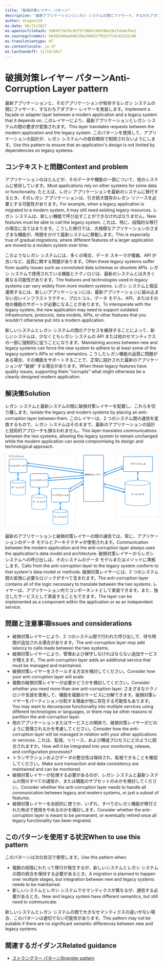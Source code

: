 ```yaml
---
title: "破損対策レイヤー パターン"
description: "最新アプリケーションとレガシ システムの間にファサード、すなわちアダプター レイヤーを実装します。"
author: dragon119
ms.date: 06/23/2017
ms.openlocfilehash: 590d5f3676c92f5f18661360106e2b2fdd4efbe1
ms.sourcegitcommit: b0482d49aab0526be386837702e7724c61232c60
ms.translationtype: HT
ms.contentlocale: ja-JP
ms.lasthandoff: 11/14/2017
---
```

# <a name="anti-corruption-layer-pattern"></a><span data-ttu-id="668f5-103">破損対策レイヤー パターン</span><span class="sxs-lookup"><span data-stu-id="668f5-103">Anti-Corruption Layer pattern</span></span>

<span data-ttu-id="668f5-104">最新アプリケーションと、そのアプリケーションが依存するレガシ システムの間にファサード、すなわちアダプター レイヤーを実装します。</span><span class="sxs-lookup"><span data-stu-id="668f5-104">Implement a façade or adapter layer between a modern application and a legacy system that it depends on.</span></span> <span data-ttu-id="668f5-105">このレイヤーにより、最新アプリケーションとレガシ システムの間の要求が変換されます。</span><span class="sxs-lookup"><span data-stu-id="668f5-105">This layer translates requests between the modern application and the legacy system.</span></span> <span data-ttu-id="668f5-106">このパターンを使用して、アプリケーションの設計が、レガシ システムへの依存関係で制限されないようにします。</span><span class="sxs-lookup"><span data-stu-id="668f5-106">Use this pattern to ensure that an application's design is not limited by dependencies on legacy systems.</span></span>

## <a name="context-and-problem"></a><span data-ttu-id="668f5-107">コンテキストと問題</span><span class="sxs-lookup"><span data-stu-id="668f5-107">Context and problem</span></span>

<span data-ttu-id="668f5-108">アプリケーションのほとんどが、そのデータや機能の一部について、他のシステムに依存しています。</span><span class="sxs-lookup"><span data-stu-id="668f5-108">Most applications rely on other systems for some data or functionality.</span></span> <span data-ttu-id="668f5-109">たとえば、レガシ アプリケーションを最新のシステムに移行するとき、そのレガシ アプリケーションは、引き続き既存のレガシ リソースを必要とする可能性があります。</span><span class="sxs-lookup"><span data-stu-id="668f5-109">For example, when a legacy application is migrated to a modern system, it may still need existing legacy resources.</span></span> <span data-ttu-id="668f5-110">レガシ システムは、新しい機能で呼び出すことができなければなりません。</span><span class="sxs-lookup"><span data-stu-id="668f5-110">New features must be able to call the legacy system.</span></span> <span data-ttu-id="668f5-111">これは、特に、段階的な移行の場合に当てはまります。こうした移行では、大規模なアプリケーションのさまざまな機能が、時間をかけて最新システムに移動します。</span><span class="sxs-lookup"><span data-stu-id="668f5-111">This is especially true of gradual migrations, where different features of a larger application are moved to a modern system over time.</span></span>

<span data-ttu-id="668f5-112">このようなレガシ システムには、多くの場合、データ スキーマが複雑、API が古いなど、品質に関する問題があります。</span><span class="sxs-lookup"><span data-stu-id="668f5-112">Often these legacy systems suffer from quality issues such as convoluted data schemas or obsolete APIs.</span></span> <span data-ttu-id="668f5-113">レガシ システムで使用されている機能とテクノロジは、最新のシステムとは大きく異なる可能性があります。</span><span class="sxs-lookup"><span data-stu-id="668f5-113">The features and technologies used in legacy systems can vary widely from more modern systems.</span></span> <span data-ttu-id="668f5-114">レガシ システムと相互運用するには、新しいアプリケーションには、最新アプリケーションに組み込まない古いインフラストラクチャ、プロトコル、データ モデル、API、またはその他の機能のサポートが必要になることがあります。</span><span class="sxs-lookup"><span data-stu-id="668f5-114">To interoperate with the legacy system, the new application may need to support outdated infrastructure, protocols, data models, APIs, or other features that you wouldn't otherwise put into a modern application.</span></span>

<span data-ttu-id="668f5-115">新しいシステムとレガシ システムの間のアクセスを維持することによって、新しいシステムは、少なくともレガシ システムの API または他のセマンティクスの一部に強制的に従うことになります。</span><span class="sxs-lookup"><span data-stu-id="668f5-115">Maintaining access between new and legacy systems can force the new system to adhere to at least some of the legacy system's APIs or other semantics.</span></span> <span data-ttu-id="668f5-116">こうしたレガシ機能の品質に問題がある場合、その機能をサポートすることで、正常に設計された最新のアプリケーションが "破損" する場合があります。</span><span class="sxs-lookup"><span data-stu-id="668f5-116">When these legacy features have quality issues, supporting them "corrupts" what might otherwise be a cleanly designed modern application.</span></span> 

## <a name="solution"></a><span data-ttu-id="668f5-117">解決策</span><span class="sxs-lookup"><span data-stu-id="668f5-117">Solution</span></span>

<span data-ttu-id="668f5-118">レガシ システムと最新システムの間に破損対策レイヤーを配置し、これらを切り離します。</span><span class="sxs-lookup"><span data-stu-id="668f5-118">Isolate the legacy and modern systems by placing an anti-corruption layer between them.</span></span> <span data-ttu-id="668f5-119">このレイヤーは、2 つのシステム間の通信を変換するもので、レガシ システムはそのままで、最新のアプリケーションの設計と技術的アプローチも損なわれません。</span><span class="sxs-lookup"><span data-stu-id="668f5-119">This layer translates communications between the two systems, allowing the legacy system to remain unchanged while the modern application can avoid compromising its design and technological approach.</span></span>

![](./_images/anti-corruption-layer.png) 

<span data-ttu-id="668f5-120">最新のアプリケーションと破損対策レイヤーの間の通信では、常に、アプリケーションのデータ モデルとアーキテクチャが使用されます。</span><span class="sxs-lookup"><span data-stu-id="668f5-120">Communication between the modern application and the anti-corruption layer always uses the application's data model and architecture.</span></span> <span data-ttu-id="668f5-121">破損対策レイヤーからレガシ システムへの呼び出しは、そのシステムのデータ モデルまたはメソッドに準拠します。</span><span class="sxs-lookup"><span data-stu-id="668f5-121">Calls from the anti-corruption layer to the legacy system conform to that system's data model or methods.</span></span> <span data-ttu-id="668f5-122">破損対策レイヤーには、2 つのシステム間の変換に必要なロジックがすべて含まれます。</span><span class="sxs-lookup"><span data-stu-id="668f5-122">The anti-corruption layer contains all of the logic necessary to translate between the two systems.</span></span> <span data-ttu-id="668f5-123">レイヤーは、アプリケーション内でコンポーネントとして実装できます。また、独立したサービスとして実装することもできます。</span><span class="sxs-lookup"><span data-stu-id="668f5-123">The layer can be implemented as a component within the application or as an independent service.</span></span>

## <a name="issues-and-considerations"></a><span data-ttu-id="668f5-124">問題と注意事項</span><span class="sxs-lookup"><span data-stu-id="668f5-124">Issues and considerations</span></span>

- <span data-ttu-id="668f5-125">破損対策レイヤーにより、2 つのシステム間で行われた呼び出しで、待ち時間が追加される場合があります。</span><span class="sxs-lookup"><span data-stu-id="668f5-125">The anti-corruption layer may add latency to calls made between the two systems.</span></span>
- <span data-ttu-id="668f5-126">破損対策レイヤーにより、管理および保守しなければならない追加サービスが増えます。</span><span class="sxs-lookup"><span data-stu-id="668f5-126">The anti-corruption layer adds an additional service that must be managed and maintained.</span></span>
- <span data-ttu-id="668f5-127">破損対策レイヤーをスケールする方法を検討してください。</span><span class="sxs-lookup"><span data-stu-id="668f5-127">Consider how your anti-corruption layer will scale.</span></span>
- <span data-ttu-id="668f5-128">複数の破損対策レイヤーが必要かどうかを検討してください。</span><span class="sxs-lookup"><span data-stu-id="668f5-128">Consider whether you need more than one anti-corruption layer.</span></span> <span data-ttu-id="668f5-129">さまざまなテクノロジや言語を使用して、機能を複数のサービスに分解できます。破損対策レイヤーをパーティション分割する理由が他に存在する可能性もあります。</span><span class="sxs-lookup"><span data-stu-id="668f5-129">You may want to decompose functionality into multiple services using different technologies or languages, or there may be other reasons to partition the anti-corruption layer.</span></span>
- <span data-ttu-id="668f5-130">他のアプリケーションまたはサービスとの関係で、破損対策レイヤーがどのように管理されるかを考慮してください。</span><span class="sxs-lookup"><span data-stu-id="668f5-130">Consider how the anti-corruption layer will be managed in relation with your other applications or services.</span></span> <span data-ttu-id="668f5-131">これは、監視、リリース、および構成プロセスにどのように統合されますか。</span><span class="sxs-lookup"><span data-stu-id="668f5-131">How will it be integrated into your monitoring, release, and configuration processes?</span></span>
- <span data-ttu-id="668f5-132">トランザクションおよびデータの整合性は保持され、監視できることを確認してください。</span><span class="sxs-lookup"><span data-stu-id="668f5-132">Make sure transaction and data consistency are maintained and can be monitored.</span></span>
- <span data-ttu-id="668f5-133">破損対策レイヤーが処理する必要があるのが、レガシ システムと最新システムの間のすべての通信か、または機能のサブセットのみかを検討してください。</span><span class="sxs-lookup"><span data-stu-id="668f5-133">Consider whether the anti-corruption layer needs to handle all communication between legacy and modern systems, or just a subset of features.</span></span> 
- <span data-ttu-id="668f5-134">破損対策レイヤーを永続的に使うか、いずれ、すべてのレガシ機能が移行された時点で使用をやめるのかを検討します。</span><span class="sxs-lookup"><span data-stu-id="668f5-134">Consider whether the anti-corruption layer is meant to be permanent, or eventually retired once all legacy functionality has been migrated.</span></span>

## <a name="when-to-use-this-pattern"></a><span data-ttu-id="668f5-135">このパターンを使用する状況</span><span class="sxs-lookup"><span data-stu-id="668f5-135">When to use this pattern</span></span>

<span data-ttu-id="668f5-136">このパターンは次の状況で使用します。</span><span class="sxs-lookup"><span data-stu-id="668f5-136">Use this pattern when:</span></span>

- <span data-ttu-id="668f5-137">複数の段階にわたって移行が発生するが、新しいシステムとレガシ システムの間の統合を保持する必要があるとき。</span><span class="sxs-lookup"><span data-stu-id="668f5-137">A migration is planned to happen over multiple stages, but integration between new and legacy systems needs to be maintained.</span></span>
- <span data-ttu-id="668f5-138">新しいシステムとレガシ システムでセマンティクスが異なるが、通信する必要があるとき。</span><span class="sxs-lookup"><span data-stu-id="668f5-138">New and legacy system have different semantics, but still need to communicate.</span></span>

<span data-ttu-id="668f5-139">新しいシステムとレガシ システムの間で大きなセマンティクスの違いがない場合、このパターンは適切でない可能性があります。</span><span class="sxs-lookup"><span data-stu-id="668f5-139">This pattern may not be suitable if there are no significant semantic differences between new and legacy systems.</span></span> 

## <a name="related-guidance"></a><span data-ttu-id="668f5-140">関連するガイダンス</span><span class="sxs-lookup"><span data-stu-id="668f5-140">Related guidance</span></span>

- <span data-ttu-id="668f5-141">[ストラングラー パターン][strangler]</span><span class="sxs-lookup"><span data-stu-id="668f5-141">[Strangler pattern][strangler]</span></span>

[strangler]: ./strangler.md
